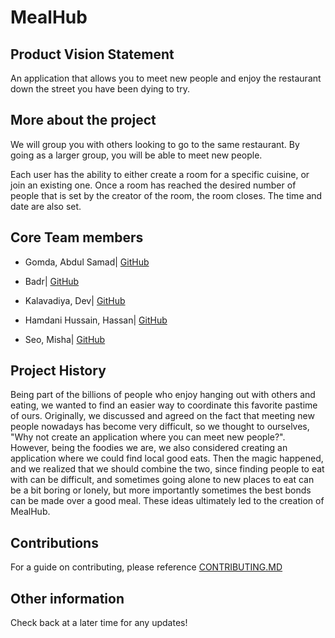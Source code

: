 # MealHub

## Product Vision Statement
An application that allows you to meet new people and enjoy the restaurant down the street you have been dying to try.

## More about the project 
We will group you with others looking to go to the same restaurant. By going as a larger group, you will be able to meet new people. 

Each user has the ability to either create a room for a specific cuisine, or join an existing one. Once a room has reached the desired number of people that is set by the creator of the room, the room closes. The time and date are also set.


## Core Team members
* Gomda, Abdul Samad| <a href="https://github.com/asgomda">GitHub</a></br>

* Badr| <a href="https://github.com/ubadr">GitHub</a></br>

* Kalavadiya, Dev| <a href="https://github.com/Dev-Kalavadia">GitHub</a></br>

* Hamdani Hussain, Hassan| <a href="https://github.com/hassanhamdani"> GitHub</a></br>

* Seo, Misha| <a href="https://github.com/mishaseo"> GitHub </a>

## Project History
Being part of the billions of people who enjoy hanging out with others and eating, we wanted to find an easier way to coordinate this favorite pastime of ours.  Originally, we discussed and agreed on the fact that meeting new people nowadays has become very difficult, so we thought to ourselves, "Why not create an application where you can meet new people?".  However, being the foodies we are, we also considered creating an application where we could find local good eats.  Then the magic happened, and we realized that we should combine the two, since finding people to eat with can be difficult, and sometimes going alone to new places to eat can be a bit boring or lonely, but more importantly sometimes the best bonds can be made over a good meal.  These ideas ultimately led to the creation of MealHub.

## Contributions
For a guide on contributing, please reference <a href="https://github.com/agiledev-students-fall2022/final-project-team-mealhub/blob/master/CONTRIBUTING.md">CONTRIBUTING.MD</a>

## Other information
Check back at a later time for any updates!
